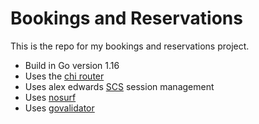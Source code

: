 # Bookings and Reservations 

This is the repo for my bookings and reservations project. 

- Build in Go version 1.16 
- Uses the [chi router](https://github.com/go-chi/chi)
- Uses alex edwards [SCS](https://github.com/alexedwards/scs) session management 
- Uses [nosurf](https://github.com/justinas/nosurf)
- Uses [govalidator](github.com/asaskevich/govalidator)
